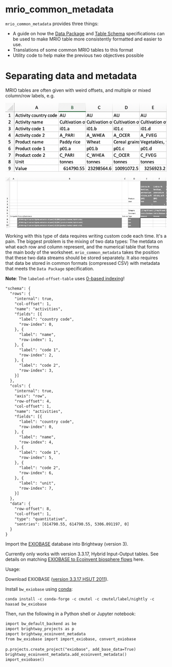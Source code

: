 # mrio_common_metadata

`mrio_common_metadata` provides three things:

* A guide on how the [Data Package](https://frictionlessdata.io/specs/data-package/) and [Table Schema](https://frictionlessdata.io/specs/table-schema/) specifications can be used to make MRIO table more consistently formatted and easier to use.
* Translations of some common MRIO tables to this format
* Utility code to help make the previous two objectives possible

# Separating data and metadata

MRIO tables are often given with weird offsets, and multiple or mixed column/row labels, e.g.

![Worksheet with column labels as rows](docs/images/worksheet-1.png)

![Worksheet with multiple column and row labels](docs/images/worksheet-2.png)

Working with this type of data requires writing custom code each time. It's a pain. The biggest problem is the mixing of two data types: The metdata on what each row and column represent, and the numerical table that forms the main body of the worksheet. `mrio_common_metadata` takes the position that these two data streams should be stored separately. It also requires that data be stored in common formats (compressed CSV) with metadata that meets the `Data Package` specification.




**Note**: The `labeled-offset-table` uses [0-based indexing](https://en.wikipedia.org/wiki/Zero-based_numbering)!

    "schema": {
      "rows": {
        "internal": true,
        "col-offset": 1,
        "name": "activities",
        "fields": [{
          "label": "country code",
          "row-index": 0,
        }, {
          "label": "name",
          "row-index": 1,
        }, {
          "label": "code 1",
          "row-index": 2,
        }, {
          "label": "code 2",
          "row-index": 3,
        }]
      },
      "cols": {
        "internal": true,
        "axis": "row",
        "row-offset": 4,
        "col-offset": 1,
        "name": "activities",
        "fields": [{
          "label": "country code",
          "row-index": 0,
        }, {
          "label": "name",
          "row-index": 4,
        }, {
          "label": "code 1",
          "row-index": 5,
        }, {
          "label": "code 2",
          "row-index": 6,
        }, {
          "label": "unit",
          "row-index": 7,
        }]
      },
      "data": {
        "row-offset": 8,
        "col-offset": 1,
        "type": "quantitative",
        "sentries": [614790.55, 614790.55, 5306.091197, 0]
      }
    }


Import the [EXIOBASE](https://exiobase.eu/) database into Brightway (version 3).

Currently only works with version 3.3.17, Hybrid Input-Output tables. See details on matching [EXIOBASE to Ecoinvent biosphere flows](https://github.com/brightway-lca/bw_migrations/blob/master/bw_migrations/data/exiobase-3-ecoinvent-3.6.json#L634) here.

Usage:

Download EXIOBASE ([version 3.3.17 HSUT 2011](https://exiobase.eu/index.php/data-download/exiobase3hyb)).

Install `bw_exiobase` using [conda](https://docs.conda.io/en/latest/miniconda.html):

    conda install -c conda-forge -c cmutel -c cmutel/label/nightly -c haasad bw_exiobase

Then, run the following in a Python shell or Jupyter notebook:

    import bw_default_backend as be
    import brightway_projects as p
    import brightway_ecoinvent_metadata
    from bw_exiobase import import_exiobase, convert_exiobase

    p.projects.create_project("exiobase", add_base_data=True)
    brightway_ecoinvent_metadata.add_ecoinvent_metadata()
    import_exiobase()
